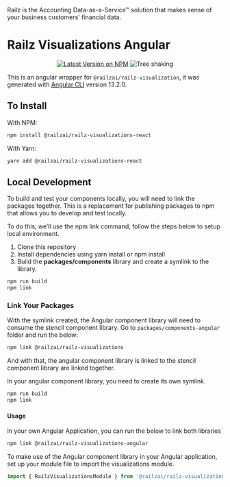 Railz is the Accounting Data-as-a-Service™ solution that makes sense of your business customers' financial data.

# Railz Visualizations Angular

<p align="center">
  <a href="https://www.npmjs.com/package/@railzai/railz-visualizations"><img src="https://img.shields.io/npm/v/@railzai/railz-visualizations-angular" alt="Latest Version on NPM"/></a>
  <img src="https://badgen.net/bundlephobia/dependency-count/@railzai/railz-visualizations-angular" alt="Tree shaking"/>
</p>

This is an angular wrapper for `@railzai/railz-visualization`, it was generated with [Angular CLI](https://github.com/angular/angular-cli) version 13.2.0.

## To Install

With NPM:

```bash
npm install @railzai/railz-visualizations-react
```

With Yarn:

```bash
yarn add @railzai/railz-visualizations-react
```

## Local Development

To build and test your components locally, you will need to link the packages together. This is a replacement for publishing packages to npm that allows you to develop and test locally.

To do this, we’ll use the npm link command, follow the steps below to setup local environment.

1. Clone this repository
2. Install dependencies using yarn install or npm install
3. Build the **packages/components** library and create a symlink to the library.

```bash
npm run build
npm link
```

### Link Your Packages

With the symlink created, the Angular component library will need to consume the stencil component library.
Go to `packages/components-angular` folder and run the below:

```bash
npm link @railzai/railz-visualizations
```

And with that, the angular component library is linked to the stencil component library are linked together.

In your angular component library, you need to create its own symlink.

```bash
npm run build
npm link
```

#### Usage

In your own Angular Application, you can run the below to link both libraries

```bash
npm link @railzai/railz-visualizations-angular
```

To make use of the Angular component library in your Angular application, set up your module file to import the visualizations module.

```typescript
import { RailzVisualizationsModule } from '@railzai/railz-visualizations-angular/dist';
```
